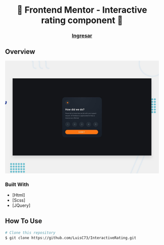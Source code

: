 
<h1 align="center">👋 Frontend Mentor - Interactive rating component 🚀</h1>

<div align="center">
  <h3>
    <a href="https://luisc73.github.io/InteractiveRating/">
      Ingresar
    </a>
  </h3>
</div>

## Overview

![Design preview for the Interactive rating component coding challenge](./src/design/desktop-preview.jpg)

### Built With

- [Html]
- [Scss]
- [JQuery]


## How To Use

```bash
# Clone this repository
$ git clone https://github.com/LuisC73/InteractiveRating.git

```

